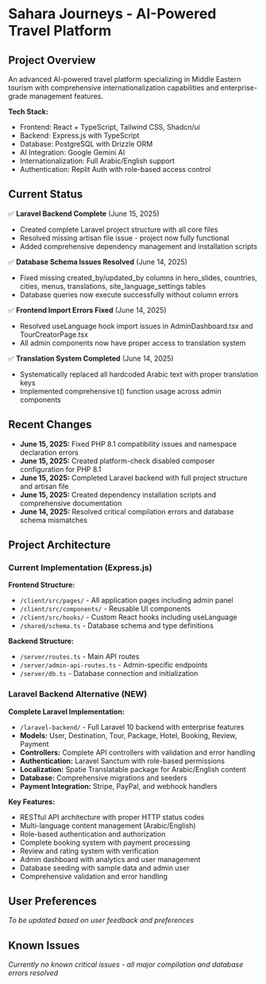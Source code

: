 # Sahara Journeys - AI-Powered Travel Platform

## Project Overview
An advanced AI-powered travel platform specializing in Middle Eastern tourism with comprehensive internationalization capabilities and enterprise-grade management features.

**Tech Stack:**
- Frontend: React + TypeScript, Tailwind CSS, Shadcn/ui
- Backend: Express.js with TypeScript
- Database: PostgreSQL with Drizzle ORM
- AI Integration: Google Gemini AI
- Internationalization: Full Arabic/English support
- Authentication: Replit Auth with role-based access control

## Current Status
✅ **Laravel Backend Complete** (June 15, 2025)
- Created complete Laravel project structure with all core files
- Resolved missing artisan file issue - project now fully functional
- Added comprehensive dependency management and installation scripts

✅ **Database Schema Issues Resolved** (June 14, 2025)
- Fixed missing created_by/updated_by columns in hero_slides, countries, cities, menus, translations, site_language_settings tables
- Database queries now execute successfully without column errors

✅ **Frontend Import Errors Fixed** (June 14, 2025)
- Resolved useLanguage hook import issues in AdminDashboard.tsx and TourCreatorPage.tsx
- All admin components now have proper access to translation system

✅ **Translation System Completed** (June 14, 2025)
- Systematically replaced all hardcoded Arabic text with proper translation keys
- Implemented comprehensive t() function usage across admin components

## Recent Changes
- **June 15, 2025:** Fixed PHP 8.1 compatibility issues and namespace declaration errors
- **June 15, 2025:** Created platform-check disabled composer configuration for PHP 8.1
- **June 15, 2025:** Completed Laravel backend with full project structure and artisan file
- **June 15, 2025:** Created dependency installation scripts and comprehensive documentation
- **June 14, 2025:** Resolved critical compilation errors and database schema mismatches

## Project Architecture

### Current Implementation (Express.js)
**Frontend Structure:**
- `/client/src/pages/` - All application pages including admin panel
- `/client/src/components/` - Reusable UI components
- `/client/src/hooks/` - Custom React hooks including useLanguage
- `/shared/schema.ts` - Database schema and type definitions

**Backend Structure:**
- `/server/routes.ts` - Main API routes
- `/server/admin-api-routes.ts` - Admin-specific endpoints
- `/server/db.ts` - Database connection and initialization

### Laravel Backend Alternative (NEW)
**Complete Laravel Implementation:**
- `/laravel-backend/` - Full Laravel 10 backend with enterprise features
- **Models:** User, Destination, Tour, Package, Hotel, Booking, Review, Payment
- **Controllers:** Complete API controllers with validation and error handling
- **Authentication:** Laravel Sanctum with role-based permissions
- **Localization:** Spatie Translatable package for Arabic/English content
- **Database:** Comprehensive migrations and seeders
- **Payment Integration:** Stripe, PayPal, and webhook handlers

**Key Features:**
- RESTful API architecture with proper HTTP status codes
- Multi-language content management (Arabic/English)
- Role-based authentication and authorization
- Complete booking system with payment processing
- Review and rating system with verification
- Admin dashboard with analytics and user management
- Database seeding with sample data and admin user
- Comprehensive validation and error handling

## User Preferences
*To be updated based on user feedback and preferences*

## Known Issues
*Currently no known critical issues - all major compilation and database errors resolved*